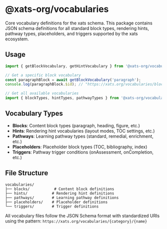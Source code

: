 # @xats-org/vocabularies

Core vocabulary definitions for the xats schema. This package contains JSON schema definitions for all standard block types, rendering hints, pathway types, placeholders, and triggers supported by the xats ecosystem.

## Usage

```typescript
import { getBlockVocabulary, getHintVocabulary } from '@xats-org/vocabularies';

// Get a specific block vocabulary
const paragraphBlock = await getBlockVocabulary('paragraph');
console.log(paragraphBlock.$id); // "https://xats.org/vocabularies/blocks/paragraph"

// Get all available vocabularies
import { blockTypes, hintTypes, pathwayTypes } from '@xats-org/vocabularies';
```

## Vocabulary Types

- **Blocks**: Content block types (paragraph, heading, figure, etc.)
- **Hints**: Rendering hint vocabularies (layout modes, TOC settings, etc.)
- **Pathways**: Learning pathway types (standard, remedial, enrichment, etc.)
- **Placeholders**: Placeholder block types (TOC, bibliography, index)
- **Triggers**: Pathway trigger conditions (onAssessment, onCompletion, etc.)

## File Structure

```
vocabularies/
├── blocks/           # Content block definitions
├── hints/           # Rendering hint definitions
├── pathways/        # Learning pathway definitions
├── placeholders/    # Placeholder definitions
└── triggers/        # Trigger definitions
```

All vocabulary files follow the JSON Schema format with standardized URIs using the pattern:
`https://xats.org/vocabularies/{category}/{name}`